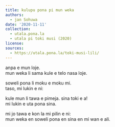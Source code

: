 ```yaml
---
title: kulupu pona pi mun weka
authors:
  - jan Sohuwa
date: '2020-11-11'
collection:
  - utala.pona.la
  - utala pi toki musi (2020)
license:
sources:
  - https://utala.pona.la/toki-musi-lili/
---
```


anpa e mun loje.  
mun weka li sama kule e telo nasa loje.

soweli pona li moku e moku mi.  
taso, mi lukin e ni:

kule mun li tawa e pimeja. sina toki e a!  
mi lukin e uta pona sina.

mi jo tawa e kon la mi pilin e ni:  
mun weka en soweli pona en sina en mi wan e ali.
